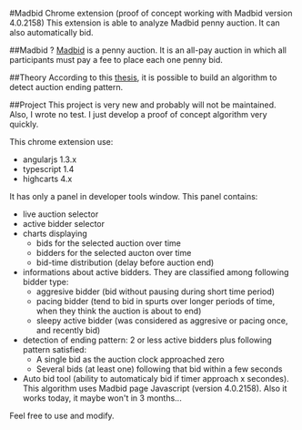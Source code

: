 #Madbid Chrome extension (proof of concept working with Madbid version 4.0.2158)
This extension is able to analyze Madbid penny auction. It can also automatically bid.

##Madbid ?
[Madbid](http://madbid.com) is a penny auction. It is an all-pay auction in which all participants must pay a fee to place each one penny bid.

##Theory
According to this [thesis](https://cs.brown.edu/research/pubs/theses/ugrad/2012/jstix.pdf), it is possible to build an algorithm to detect auction ending pattern.

##Project
This project is very new and probably will not be maintained. Also, I wrote no test. I just develop a proof of concept algorithm very quickly.

This chrome extension use:
* angularjs 1.3.x
* typescript 1.4
* highcarts 4.x

It has only a panel in developer tools window. This panel contains:
* live auction selector
* active bidder selector
* charts displaying 
  * bids for the selected auction over time
  * bidders for the selected aucton over time
  * bid-time distribution (delay before auction end)
* informations about active bidders. They are classified among following bidder type:
  * aggresive bidder (bid without pausing during short time period)
  * pacing bidder (tend to bid in spurts over longer periods of time, when they think the auction is about to end)
  * sleepy active bidder (was considered as aggresive or pacing once, and recently bid)
* detection of ending pattern: 2 or less active bidders plus following pattern satisfied:
  * A single bid as the auction clock approached zero
  * Several bids (at least one) following that bid within a few seconds
* Auto bid tool (ability to automaticaly bid if timer approach x secondes). This algorithm uses Madbid page Javascript (version 4.0.2158). Also it works today, it maybe won't in 3 months...


Feel free to use and modify.

